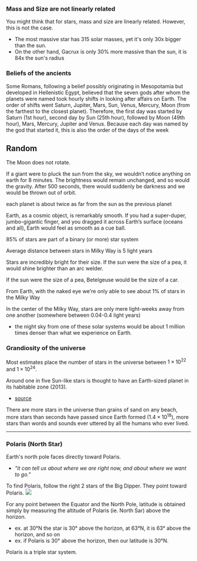 
### Mass and Size are not linearly related
You might think that for stars, mass and size are linearly related. However, this is not the case. 
- The most massive star has 315 solar masses, yet it's only 30x bigger than the sun. 
- On the other hand, Gacrux is only 30% more massive than the sun, it is 84x the sun's radius 

### Beliefs of the ancients
Some Romans, following a belief possibly originating in Mesopotamia but developed in Hellenistic Egypt, believed that the seven gods after whom the planets were named took hourly shifts in looking after affairs on Earth. The order of shifts went Saturn, Jupiter, Mars, Sun, Venus, Mercury, Moon (from the farthest to the closest planet). Therefore, the first day was started by Saturn (1st hour), second day by Sun (25th hour), followed by Moon (49th hour), Mars, Mercury, Jupiter and Venus. Because each day was named by the god that started it, this is also the order of the days of the week

## Random
The Moon does not rotate.

If a giant were to pluck the sun from the sky, we wouldn’t notice anything on earth for 8 minutes. The brightness would remain unchanged, and so would the gravity. After 500 seconds, there would suddenly be darkness and we would be thrown out of orbit.

each planet is about twice as far from the sun as the previous planet

Earth, as a cosmic object, is remarkably smooth. If you had a super-duper, jumbo-gigantic finger, and you dragged it across Earth’s surface (oceans and all), Earth would feel as smooth as a cue ball.

85% of stars are part of a binary (or more) star system

Average distance between stars in Milky Way is 5 light years

Stars are incredibly bright for their size. If the sun were the size of a pea, it would shine brighter than an arc welder.

If the sun were the size of a pea, Betelgeuse would be the size of a car.

From Earth, with the naked eye we're only able to see about 1% of stars in the Milky Way

In the center of the Milky Way, stars are only mere light-weeks away from one another (somewhere between 0.04-0.4 light years)
- the night sky from one of these solar systems would be about 1 million times denser than what we experience on Earth.

### Grandiosity of the universe
Most estimates place the number of stars in the universe between $1 \times 10^{22}$ and $1 \times 10^{24}$.

Around one in five Sun-like stars is thought to have an Earth-sized planet in its habitable zone (2013).
- [source](https://keckobservatory.org/one_in_five_stars_has_earth_sized_planet_in_habitable_zone/#:~:text=Artist%27s%20representation%20of%20the%20%E2%80%9Chabitable,Earth%20in%20the%20habitable%20zone.)

There are more stars in the universe than grains of sand on any beach, more stars than seconds have passed since Earth formed ($1.4 \times 10^{18}$), more stars than words and sounds ever uttered by all the humans who ever lived. 

* * *

### Polaris (North Star)
Earth's north pole faces directly toward Polaris.
- *"it can tell us about where we are right now, and about where we want to go."*

To find Polaris, follow the right 2 stars of the Big Dipper. They point toward Polaris.
![](/assets/images/2022-12-26-14-07-04.png)

For any point between the Equator and the North Pole, latitude is obtained simply by measuring the altitude of Polaris (ie. North Sar) above the horizon.
- ex. at 30°N the star is 30° above the horizon, at 63°N, it is 63° above the horizon, and so on
- ex. if Polaris is 30° above the horizon, then our latitude is 30°N.

Polaris is a triple star system.
